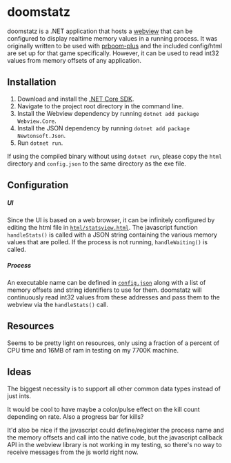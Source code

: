 # doomstatz

doomstatz is a .NET application that hosts a [webview](https://github.com/webview-cs/webview-cs) that can be configured to display realtime memory values in a running process. It was originally written to be used with [prboom-plus](https://sourceforge.net/projects/prboom-plus/) and the included config/html are set up for that game specifically. However, it can be used to read int32 values from memory offsets of any application.

## Installation

1. Download and install the [.NET Core SDK](https://dotnet.microsoft.com/download).
2. Navigate to the project root directory in the command line.
3. Install the Webview dependency by running `dotnet add package Webview.Core`.
4. Install the JSON dependency by running `dotnet add package Newtonsoft.Json`.
5. Run `dotnet run`.

If using the compiled binary without using `dotnet run`, please copy the `html` directory and `config.json` to the same directory as the exe file.

## Configuration

##### UI

Since the UI is based on a web browser, it can be infinitely configured by editing the html file in [`html/statsview.html`](./html/statsview.html). The javascript function `handleStats()` is called with a JSON string containing the various memory values that are polled. If the process is not running, `handleWaiting()` is called.

##### Process

An executable name can be defined in [`config.json`](./config.json) along with a list of memory offsets and string identifiers to use for them. doomstatz will continuously read int32 values from these addresses and pass them to the webview via the `handleStats()` call.

## Resources

Seems to be pretty light on resources, only using a fraction of a percent of CPU time and 16MB of ram in testing on my 7700K machine.

## Ideas

The biggest necessity is to support all other common data types instead of just ints.

It would be cool to have maybe a color/pulse effect on the kill count depending on rate. Also a progress bar for kills?

It'd also be nice if the javascript could define/register the process name and the memory offsets and call into the native code, but the javascript callback API in the webview library is not working in my testing, so there's no way to receive messages from the js world right now.
